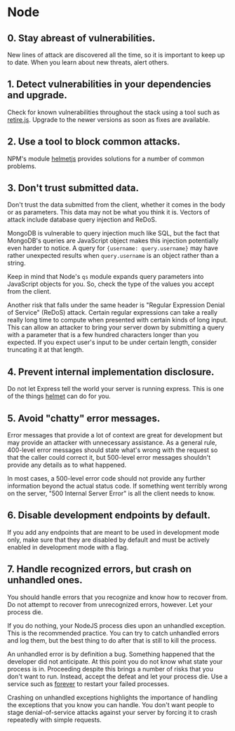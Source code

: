 # Node

## 0. Stay abreast of vulnerabilities.

New lines of attack are discovered all the time, so it is important to keep up
to date. When you learn about new threats, alert others.

## 1. Detect vulnerabilities in your dependencies and upgrade.

Check for known vulnerabilities throughout the stack using a tool such as
[retire.js](http://bekk.github.io/retire.js/). Upgrade to the newer versions
as soon as fixes are available.

## 2. Use a tool to block common attacks.

NPM's module [helmetjs](https://www.npmjs.com/package/helmet) provides
solutions for a number of common problems.

## 3. Don't trust submitted data.

Don't trust the data submitted from the client, whether it comes in the body
or as parameters. This data may not be what you think it is. Vectors of attack
include database query injection and ReDoS.


MongoDB is vulnerable to query injection much like SQL, but the fact that
MongoDB's queries are JavaScript object makes this injection potentially even
harder to notice. A query for `{username: query.username}` may have rather
unexpected results when `query.username` is an object rather than a string.

Keep in mind that Node's `qs` module expands query parameters into JavaScript
objects for you. So, check the type of the values you accept from the client.

Another risk that falls under the same header is "Regular Expression Denial of
Service" (ReDoS) attack. Certain regular expressions can take a really really
long time to compute when presented with certain kinds of long input. This can
allow an attacker to bring your server down by submitting a query with a
parameter that is a few hundred characters longer than you expected. If you
expect user's input to be under certain length, consider truncating it at that
length.


## 4. Prevent internal implementation disclosure.

Do not let Express tell the world your server is running express. This is one
of the things [helmet](https://github.com/helmetjs/helmet) can do for you.

## 5. Avoid "chatty" error messages.

Error messages that provide a lot of context are great for development but may
provide an attacker with unnecessary assistance. As a general rule, 400-level
error messages should state what's wrong with the request so that the caller
could correct it, but 500-level error messages shouldn't provide any details
as to what happened.


In most cases, a 500-level error code should not provide any further
information beyond the actual status code. If something went terribly wrong on
the server, "500 Internal Server Error" is all the client needs to know.


## 6. Disable development endpoints by default.

If you add any endpoints that are meant to be used in development mode only,
make sure that they are disabled by default and must be actively enabled in
development mode with a flag.

## 7. Handle recognized errors, but crash on unhandled ones.

You should handle errors that you recognize and know how to recover from. Do
not attempt to recover from unrecognized errors, however. Let your process
die.


If you do nothing, your NodeJS process dies upon an unhandled exception. This
is the recommended practice. You can try to catch unhandled errors and log
them, but the best thing to do after that is still to kill the process.

An unhandled error is by definition a bug. Something happened that the
developer did not anticipate. At this point you do not know what state your
process is in. Proceeding despite this brings a number of risks that you don't
want to run. Instead, accept the defeat and let your process die. Use a
service such as [forever](https://github.com/foreverjs/forever) to restart
your failed processes.

Crashing on unhandled exceptions highlights the importance of handling the
exceptions that you know you can handle. You don't want people to stage
denial-of-service attacks against your server by forcing it to crash
repeatedly with simple requests.
